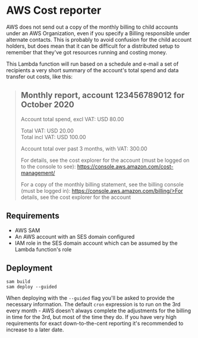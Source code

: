 # AWS Cost reporter

AWS does not send out a copy of the monthly billing to child accounts under an AWS Organization, even if you specify a Billing responsible under alternate contacts. This is probably to avoid confusion for the child account holders, but does mean that it can be difficult for a distributed setup to remember that they've got resources running and costing money.

This Lambda function will run based on a schedule and e-mail a set of recipients a very short summary of the account's total spend and data transfer out costs, like this:

>## Monthly report, account 123456789012 for October 2020
>
>Account total spend, excl VAT: USD 80.00
>
>Total VAT: USD 20.00 \
>Total incl VAT: USD 100.00
>
>Account total over past 3 months, with VAT: 300.00
>
>For details, see the cost explorer for the account (must be logged on to the console to see):
>https://console.aws.amazon.com/cost-management/
>
>For a copy of the monthly billing statement, see the billing console (must be logged in):
>https://console.aws.amazon.com/billing/>For details, see the cost explorer for the account


## Requirements
* AWS SAM
* An AWS account with an SES domain configured
* IAM role in the SES domain account which can be assumed by the Lambda function's role

## Deployment

```
sam build
sam deploy --guided
```

When deploying with the `--guided` flag you'll be asked to provide the necessary information. The default `cron` expression is to run on the 3rd every month - AWS doesn't always complete the adjustments for the billing in time for the 3rd, but most of the time they do. If you have very high requirements for exact down-to-the-cent reporting it's recommended to increase to a later date.